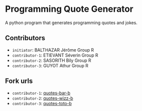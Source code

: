 # Programming Quote Generator

A python program that generates programming quotes and jokes.

## Contributors
- `initiator`: BALTHAZAR Jérôme Group R
- `contributor-1`: ETIEVANT Séverin Group R
- `contributor-2`: SASORITH Bily Group R
- `contributor-3`: GUYOT Athur Group R 

## Fork urls
- `contributor-1`: [quotes-bar-b](url-1)
- `contributor-2`: [quotes-wizz-b](url-2)
- `contributor-3`: [quotes-toto-b](url-3)

